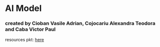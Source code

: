 # AI Model
### created by Cioban Vasile Adrian, Cojocariu Alexandra Teodora and Caba Victor Paul

resources pkt: <a href="https://drive.google.com/drive/folders/1IGyHro-7NfLAlYbCuG_Yuvc0nqyjeGVN?usp=drive_link">here</a>
